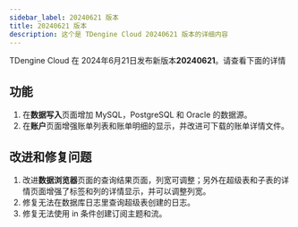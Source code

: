 ```yaml
---
sidebar_label: 20240621 版本
title: 20240621 版本
description: 这个是 TDengine Cloud 20240621 版本的详细内容
---
```


TDengine Cloud 在 2024年6月21日发布新版本**20240621**。请查看下面的详情

## 功能

1. 在**数据写入**页面增加 MySQL，PostgreSQL 和 Oracle 的数据源。
2. 在**账户**页面增强账单列表和账单明细的显示，并改进可下载的账单详情文件。

## 改进和修复问题

1. 改进**数据浏览器**页面的查询结果页面，列宽可调整；另外在超级表和子表的详情页面增强了标签和列的详情显示，并可以调整列宽。
2. 修复无法在数据库日志里查询超级表创建的日志。
3. 修复无法使用 in 条件创建订阅主题和流。
